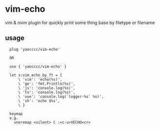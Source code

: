 # vim-echo

vim & nvim plugin for quickly print some thing base by filetype or filename

## usage

```plantext
  plug 'yaocccc/vim-echo'

  OR

  use { 'yaocccc/vim-echo' }
```

```options
  let s:vim_echo_by_ft = {
      \ 'vim': 'echo(%s)',
      \ 'go': 'fmt.Println(%s)',
      \ 'js': 'console.log(%s)',
      \ 'ts': 'console.log(%s)',
      \ 'vue': 'console.log(`logger-%s` %s)',
      \ 'sh': 'echo $%s',
      \ }

  keymap
  e.g.
    vnoremap <silent> C :<c-u>VECHO<cr>
```
